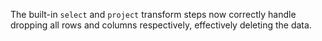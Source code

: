 The built-in `select` and `project` transform steps now correctly handle
dropping all rows and columns respectively, effectively deleting the data.
